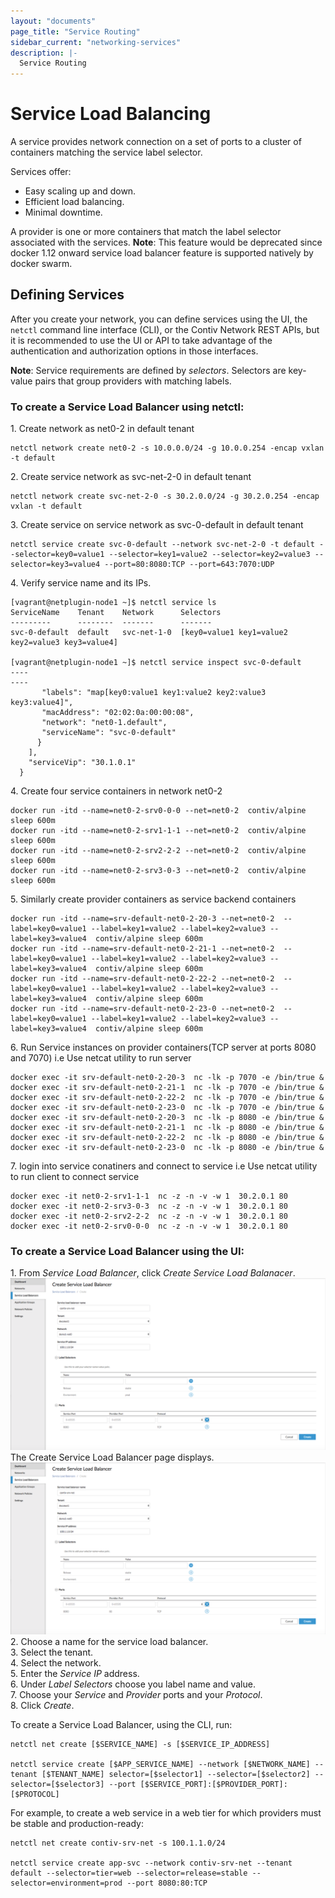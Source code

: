 ```yaml
---
layout: "documents"
page_title: "Service Routing"
sidebar_current: "networking-services"
description: |-
  Service Routing
---
```


# Service Load Balancing

A service provides network connection on a set of ports to a cluster of  containers matching the service label selector. 

Services offer:

- Easy scaling up and down. 
- Efficient load balancing.
- Minimal downtime.

A provider is one or more containers that match the label selector associated with the services.
 **Note**: This feature would be deprecated since docker 1.12 onward service load balancer feature  is supported natively by docker swarm. 

## Defining Services

After you create your network, you can define services using the UI, the `netctl` command line interface (CLI), or the Contiv Network REST APIs, but it is recommended
to use the UI or API to take advantage of the authentication and authorization options in those interfaces.

**Note**: Service requirements are defined by *selectors*. Selectors are key-value pairs 
that group providers with matching labels. 

### To create a Service Load Balancer using netctl:
 
1\. Create network as net0-2 in default tenant

	netctl network create net0-2 -s 10.0.0.0/24 -g 10.0.0.254 -encap vxlan -t default

2\. Create service network as svc-net-2-0 in default tenant

	netctl network create svc-net-2-0 -s 30.2.0.0/24 -g 30.2.0.254 -encap vxlan -t default

3\. Create service on service network as svc-0-default in default tenant

	netctl service create svc-0-default --network svc-net-2-0 -t default --selector=key0=value1 --selector=key1=value2 --selector=key2=value3 --selector=key3=value4 --port=80:8080:TCP --port=643:7070:UDP


4\. Verify service name and its IPs.   

```
[vagrant@netplugin-node1 ~]$ netctl service ls
ServiceName    Tenant    Network      Selectors
---------      --------  -------      -------
svc-0-default  default   svc-net-1-0  [key0=value1 key1=value2 key2=value3 key3=value4]

[vagrant@netplugin-node1 ~]$ netctl service inspect svc-0-default
----
----
       "labels": "map[key0:value1 key1:value2 key2:value3 key3:value4]",
       "macAddress": "02:02:0a:00:00:08",
       "network": "net0-1.default",
       "serviceName": "svc-0-default"
      }
    ],
    "serviceVip": "30.1.0.1" 
  }
```

4\. Create four service containers in network net0-2
	
    docker run -itd --name=net0-2-srv0-0-0 --net=net0-2  contiv/alpine  sleep 600m
    docker run -itd --name=net0-2-srv1-1-1 --net=net0-2  contiv/alpine  sleep 600m
    docker run -itd --name=net0-2-srv2-2-2 --net=net0-2  contiv/alpine  sleep 600m
    docker run -itd --name=net0-2-srv3-0-3 --net=net0-2  contiv/alpine  sleep 600m

5\. Similarly create  provider containers as service backend containers 
	
    docker run -itd --name=srv-default-net0-2-20-3 --net=net0-2  --label=key0=value1 --label=key1=value2 --label=key2=value3 --label=key3=value4  contiv/alpine sleep 600m
    docker run -itd --name=srv-default-net0-2-21-1 --net=net0-2  --label=key0=value1 --label=key1=value2 --label=key2=value3 --label=key3=value4  contiv/alpine sleep 600m
    docker run -itd --name=srv-default-net0-2-22-2 --net=net0-2  --label=key0=value1 --label=key1=value2 --label=key2=value3 --label=key3=value4  contiv/alpine sleep 600m
    docker run -itd --name=srv-default-net0-2-23-0 --net=net0-2  --label=key0=value1 --label=key1=value2 --label=key2=value3 --label=key3=value4  contiv/alpine sleep 600m

6\. Run Service  instances on provider containers(TCP server at ports 8080 and 7070) i.e Use netcat utility to run server 

    docker exec -it srv-default-net0-2-20-3  nc -lk -p 7070 -e /bin/true &
    docker exec -it srv-default-net0-2-21-1  nc -lk -p 7070 -e /bin/true &
    docker exec -it srv-default-net0-2-22-2  nc -lk -p 7070 -e /bin/true &
    docker exec -it srv-default-net0-2-23-0  nc -lk -p 7070 -e /bin/true &
    docker exec -it srv-default-net0-2-20-3  nc -lk -p 8080 -e /bin/true &
    docker exec -it srv-default-net0-2-21-1  nc -lk -p 8080 -e /bin/true &
    docker exec -it srv-default-net0-2-22-2  nc -lk -p 8080 -e /bin/true &
    docker exec -it srv-default-net0-2-23-0  nc -lk -p 8080 -e /bin/true & 

7\. login into service conatiners and connect to service  i.e Use netcat utility to run client to connect service

    docker exec -it net0-2-srv1-1-1  nc -z -n -v -w 1  30.2.0.1 80
    docker exec -it net0-2-srv3-0-3  nc -z -n -v -w 1  30.2.0.1 80
    docker exec -it net0-2-srv2-2-2  nc -z -n -v -w 1  30.2.0.1 80
    docker exec -it net0-2-srv0-0-0  nc -z -n -v -w 1  30.2.0.1 80
	
	 

### To create a Service Load Balancer using the UI:

1\. From *Service Load Balancer*, click *Create Service Load Balanacer*. 
![service](CreateServiceLoadBalancer.png)<br>
   The Create Service Load Balancer page displays.<br>
![createservice](CreateServiceLoadBalancer.png)   
2\. Choose a name for the service load balancer. <br>
3\. Select the tenant.<br>
4\. Select the network. <br>
5\. Enter the *Service IP* address.<br>
6\. Under *Label Selectors* choose you label name and value.<br>
7\. Choose your *Service* and *Provider* ports and your *Protocol*.<br>
8\. Click *Create*.<br>


To create a Service Load Balancer, using the CLI, run:

```
netctl net create [$SERVICE_NAME] -s [$SERVICE_IP_ADDRESS]

netctl service create [$APP_SERVICE_NAME] --network [$NETWORK_NAME] --tenant [$TENANT_NAME] selector=[$selector1] --selector=[$selector2] --selector=[$selector3] --port [$SERVICE_PORT]:[$PROVIDER_PORT]:[$PROTOCOL]
```

For example, to create a web service in a web tier for which providers must be stable and production-ready:

```
netctl net create contiv-srv-net -s 100.1.1.0/24

netctl service create app-svc --network contiv-srv-net --tenant default --selector=tier=web --selector=release=stable --selector=environment=prod --port 8080:80:TCP
```

<!--## Demonstration of Reachability to a Service from the Client Containers

The following example uses the *netcat* (`nc`) command to start listeners on each of the providers:

```
docker exec -it 2c30b978c87bad64ced1f8158b72d17abf7748889464023d4e23a4bd24ae2d28 sh
#nc -l -p 80 &

docker exec -it 3a23aa2d5891153999871544362b881fcd461e46021007453e0e6e7edf06b348 sh
#nc -l -p 80 &

docker exec -it ef6691ebb26ea54749242606ec23be01903f886f58382e346ec61369aab39073 sh
#nc -l -p 80 &

docker exec -it 2a3ac3917e54775081e2afc40ce6d718e7871d4814a6fd387ecf4eca16fc2474 sh
#nc -l -p 80 &
```

Finally, the following example does three things:

- Creates a network for a client (consumer of the service). 
- Starts the client container. 
- Uses netcat to attempt to reach the service IP (service IP allocated in our example is 100.1.1.3) on the service port.

```
netctl net create client-net -s 11.1.1.0/24 -g 11.1.1.254

docker run -itd --net=client-net  alpine sh
9e6842a59369ba67d6224c1502ab0e68360fe7aaa0949a04462a9ae0bdbc6830

docker exec -it 9e6842a59369ba67d6224c1502ab0e68360fe7aaa0949a04462a9ae0bdbc6830 sh
# nc -znvw 1 100.1.1.3 8080
100.1.1.3 (100.1.1.3:8080) open
```

*Note*: The service IP can also be a preferred IP address. This can be enforced while creating the service configuration with the `-ip` option.
-->
